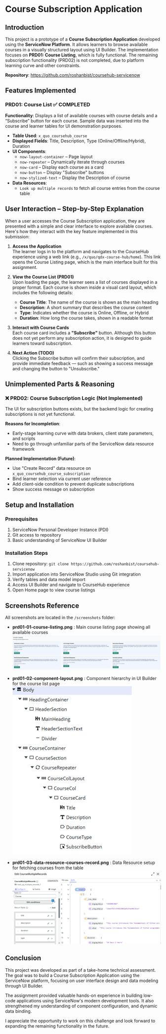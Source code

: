 # Course Subscription Application

## Introduction

This project is a prototype of a **Course Subscription Application** developed using the **ServiceNow Platform**. It allows learners to browse available courses in a visually structured layout using UI Builder. The implementation focuses on **PRD01: Course Listing**, which is fully functional. The remaining subscription functionality (PRD02) is not completed, due to platform learning curve and other constraints.

**Repository**: https://github.com/roshanbist/coursehub-servicenow

## Features Implemented

### PRD01: Course List ✅ **COMPLETED**

**Functionality**: Displays a list of available courses with course details and a “Subscribe” button for each course.
Sample data was inserted into the course and learner tables for UI demonstration purposes.

- **Table Used**: `x_quo_coursehub_course`
- **Displayed Fields**: Title, Description, Type (Online/Offline/Hybrid), Duration
- **UI Components**:
  - `now-layout-container` – Page layout
  - `now-repeater` – Dynamically iterate through courses
  - `now-card` – Display each course as a card
  - `now-button` – Display "Subscribe" buttons
  - `now-stylized-text` – Display the Description of course
- **Data Resources**:
  - `Look up multiple records` to fetch all course entries from the course table

## User Interaction – Step-by-Step Explanation

When a user accesses the Course Subscription application, they are presented with a simple and clear interface to explore available courses. Here's how they interact with the key feature implemented in this submission:

1. **Access the Application**  
   The learner logs in to the platform and navigates to the CourseHub experience using a web link (e.g., `/x/quo/qdx-course-hub/home`). This link opens the Course Listing page, which is the main interface built for this assignment.

2. **View the Course List (PRD01)**  
   Upon loading the page, the learner sees a list of courses displayed in a proper format. Each course is shown inside a visual card layout, which includes the following details:

   - **Course Title**: The name of the course is shown as the main heading
   - **Description**: A short summary that describes the course content
   - **Type**: Indicates whether the course is Online, Offline, or Hybrid
   - **Duration**: How long the course takes, shown in a readable format

3. **Interact with Course Cards**  
   Each course card includes a **"Subscribe"** button. Although this button does not yet perform any subscription action, it is designed to guide learners toward subscription.

4. **Next Action (TODO)**  
   Clicking the Subscribe button will confirm their subscription, and provide immediate feedback — such as showing a success message and changing the button to "Unsubscribe."

## Unimplemented Parts & Reasoning

### ❌ PRD02: Course Subscription Logic (Not Implemented)

The UI for subscription buttons exists, but the backend logic for creating subscriptions is not yet functional.

**Reasons for Incompletion**:

- Early-stage learning curve with data brokers, client state parameters, and scripts
- Need to go through unfamiliar parts of the ServiceNow data resource framework

**Planned Implementation (Future)**:

- Use "Create Record" data resource on `x_quo_coursehub_course_subscription`
- Bind learner selection via current user reference
- Add client-side condition to prevent duplicate subscriptions
- Show success message on subscription

## Setup and Installation

### Prerequisites

1. ServiceNow Personal Developer Instance (PDI)
2. Git access to repository
3. Basic understanding of ServiceNow UI Builder

### Installation Steps

1. Clone repository: `git clone https://github.com/roshanbist/coursehub-servicenow`
2. Import application into ServiceNow Studio using Git integration
3. Verify tables and data model import
4. Access UI Builder and navigate to CourseHub experience
5. Open Home page to view course listings

## Screenshots Reference

All screenshots are located in the `/screenshots` folder:

- **prd01-01-course-listing.png** : Main course listing page showing all available courses
  ![prd01-01-course-listing.png](screenshots/prd01-01-course-listing.PNG)

- **prd01-02-component-layout.png** : Component hierarchy in UI Builder for the course list page
  ![prd01-02-component-layout.png](screenshots/prd01-02-component-layout.PNG)

- **prd01-03-data-resource-courses-record.png** : Data Resource setup for fetching courses from the table
  ![prd01-03-data-resource-courses-record.png](screenshots/prd01-03-data-resource-courses-record.PNG)

## Conclusion

This project was developed as part of a take-home technical assessment. The goal was to build a Course Subscription Application using the ServiceNow platform, focusing on user interface design and data modeling through UI Builder.

The assignment provided valuable hands-on experience in building low-code applications using ServiceNow's modern development tools. It also strengthened my understanding of component configuration, and dynamic data binding.

I appreciate the opportunity to work on this challenge and look forward to expanding the remaining functionality in the future.
